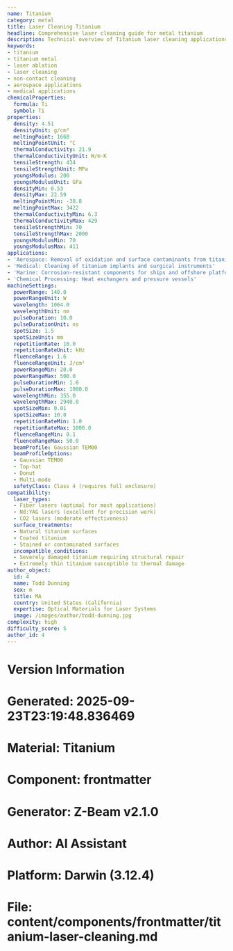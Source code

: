 ```yaml
---
name: Titanium
category: metal
title: Laser Cleaning Titanium
headline: Comprehensive laser cleaning guide for metal titanium
description: Technical overview of Titanium laser cleaning applications and parameters
keywords:
- titanium
- titanium metal
- laser ablation
- laser cleaning
- non-contact cleaning
- aerospace applications
- medical applications
chemicalProperties:
  formula: Ti
  symbol: Ti
properties:
  density: 4.51
  densityUnit: g/cm³
  meltingPoint: 1668
  meltingPointUnit: °C
  thermalConductivity: 21.9
  thermalConductivityUnit: W/m·K
  tensileStrength: 434
  tensileStrengthUnit: MPa
  youngsModulus: 200
  youngsModulusUnit: GPa
  densityMin: 0.53
  densityMax: 22.59
  meltingPointMin: -38.8
  meltingPointMax: 3422
  thermalConductivityMin: 6.3
  thermalConductivityMax: 429
  tensileStrengthMin: 70
  tensileStrengthMax: 2000
  youngsModulusMin: 70
  youngsModulusMax: 411
applications:
- 'Aerospace: Removal of oxidation and surface contaminants from titanium components'
- 'Medical: Cleaning of titanium implants and surgical instruments'
- 'Marine: Corrosion-resistant components for ships and offshore platforms'
- 'Chemical Processing: Heat exchangers and pressure vessels'
machineSettings:
  powerRange: 140.0
  powerRangeUnit: W
  wavelength: 1064.0
  wavelengthUnit: nm
  pulseDuration: 10.0
  pulseDurationUnit: ns
  spotSize: 1.5
  spotSizeUnit: mm
  repetitionRate: 10.0
  repetitionRateUnit: kHz
  fluenceRange: 1.6
  fluenceRangeUnit: J/cm²
  powerRangeMin: 20.0
  powerRangeMax: 500.0
  pulseDurationMin: 1.0
  pulseDurationMax: 1000.0
  wavelengthMin: 355.0
  wavelengthMax: 2940.0
  spotSizeMin: 0.01
  spotSizeMax: 10.0
  repetitionRateMin: 1.0
  repetitionRateMax: 1000.0
  fluenceRangeMin: 0.1
  fluenceRangeMax: 50.0
  beamProfile: Gaussian TEM00
  beamProfileOptions:
  - Gaussian TEM00
  - Top-hat
  - Donut
  - Multi-mode
  safetyClass: Class 4 (requires full enclosure)
compatibility:
  laser_types:
  - Fiber lasers (optimal for most applications)
  - Nd:YAG lasers (excellent for precision work)
  - CO2 lasers (moderate effectiveness)
  surface_treatments:
  - Natural titanium surfaces
  - Coated titanium
  - Stained or contaminated surfaces
  incompatible_conditions:
  - Severely damaged titanium requiring structural repair
  - Extremely thin titanium susceptible to thermal damage
author_object:
  id: 4
  name: Todd Dunning
  sex: m
  title: MA
  country: United States (California)
  expertise: Optical Materials for Laser Systems
  image: /images/author/todd-dunning.jpg
complexity: high
difficulty_score: 5
author_id: 4
---
```



# Version Information
# Generated: 2025-09-23T23:19:48.836469
# Material: Titanium
# Component: frontmatter
# Generator: Z-Beam v2.1.0
# Author: AI Assistant
# Platform: Darwin (3.12.4)
# File: content/components/frontmatter/titanium-laser-cleaning.md